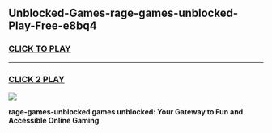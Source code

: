 
## Unblocked-Games-rage-games-unblocked-Play-Free-e8bq4
<h3>
<a href="https://premium76.site?title=rage-games-unblocked&ref=22A">CLICK TO PLAY</a></h3>
<hr>

<h3>
<a href="https://premium76.site?title=rage-games-unblocked&ref=22A">CLICK 2 PLAY</a>
  
</h3>

<a href="https://premium76.site?title=rage-games-unblocked&ref=22A"><img src="https://clearcache.store/games.png"></a>


**rage-games-unblocked games unblocked: Your Gateway to Fun and Accessible Online Gaming**
